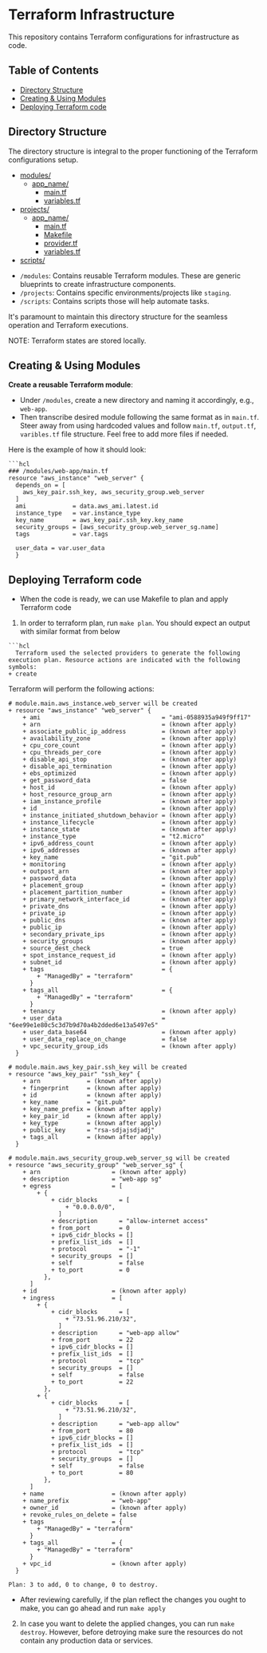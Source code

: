 # Terraform Infrastructure

This repository contains Terraform configurations for infrastructure as code.

## Table of Contents

- [Directory Structure](#directory-structure)
- [Creating & Using Modules](#creating--using-modules)
- [Deploying Terraform code](#deploying-terraform-code)


## Directory Structure

The directory structure is integral to the proper functioning of the Terraform configurations setup.


* [modules/](./modules)
  * [app_name/](./modules/web-app)
    * [main.tf](./modules/web-app/main.tf)
    * [variables.tf](./modules/web-app/variables.tf)
* [projects/](./projects)
  * [app_name/](./projects/web-app)
    * [main.tf](./projects/web-app/main.tf)
    * [Makefile](./projects/web-app/Makefile)
    * [provider.tf](./projects/web-app/provider.tf)
    * [variables.tf](./projects/web-app/variables.tf)
* [scripts/](./scripts/)




- `/modules`: Contains reusable Terraform modules. These are generic blueprints to create infrastructure components.
- `/projects`: Contains specific environments/projects like `staging`. 
- `/scripts`: Contains scripts those will help automate tasks. 


It's paramount to maintain this directory structure for the seamless operation and Terraform executions.

NOTE: Terraform states are stored locally.

## Creating & Using Modules
   

 **Create a reusable  Terraform module**:

   - Under `/modules`, create a new directory and naming it accordingly, e.g., `web-app`.
   - Then transcribe desired module following the same format as in `main.tf`. Steer away from using hardcoded values and follow `main.tf`, `output.tf`, `varibles.tf` file structure. Feel free to add more files if needed.
   
   Here is the example of how it should look:

    ```hcl
    ### /modules/web-app/main.tf
    resource "aws_instance" "web_server" {
      depends_on = [
        aws_key_pair.ssh_key, aws_security_group.web_server
      ]
      ami             = data.aws_ami.latest.id
      instance_type   = var.instance_type
      key_name        = aws_key_pair.ssh_key.key_name
      security_groups = [aws_security_group.web_server_sg.name]
      tags            = var.tags

      user_data = var.user_data
      }
    

## Deploying Terraform code
    
  - When the code is ready, we can use Makefile to plan and apply Terraform code

  1. In order to terraform plan, run `make plan`. You should expect an output with similar format from below

    ```hcl
      Terraform used the selected providers to generate the following execution plan. Resource actions are indicated with the following symbols:
    + create

  Terraform will perform the following actions:

    # module.main.aws_instance.web_server will be created
    + resource "aws_instance" "web_server" {
        + ami                                  = "ami-0588935a949f9ff17"
        + arn                                  = (known after apply)
        + associate_public_ip_address          = (known after apply)
        + availability_zone                    = (known after apply)
        + cpu_core_count                       = (known after apply)
        + cpu_threads_per_core                 = (known after apply)
        + disable_api_stop                     = (known after apply)
        + disable_api_termination              = (known after apply)
        + ebs_optimized                        = (known after apply)
        + get_password_data                    = false
        + host_id                              = (known after apply)
        + host_resource_group_arn              = (known after apply)
        + iam_instance_profile                 = (known after apply)
        + id                                   = (known after apply)
        + instance_initiated_shutdown_behavior = (known after apply)
        + instance_lifecycle                   = (known after apply)
        + instance_state                       = (known after apply)
        + instance_type                        = "t2.micro"
        + ipv6_address_count                   = (known after apply)
        + ipv6_addresses                       = (known after apply)
        + key_name                             = "git.pub"
        + monitoring                           = (known after apply)
        + outpost_arn                          = (known after apply)
        + password_data                        = (known after apply)
        + placement_group                      = (known after apply)
        + placement_partition_number           = (known after apply)
        + primary_network_interface_id         = (known after apply)
        + private_dns                          = (known after apply)
        + private_ip                           = (known after apply)
        + public_dns                           = (known after apply)
        + public_ip                            = (known after apply)
        + secondary_private_ips                = (known after apply)
        + security_groups                      = (known after apply)
        + source_dest_check                    = true
        + spot_instance_request_id             = (known after apply)
        + subnet_id                            = (known after apply)
        + tags                                 = {
            + "ManagedBy" = "terraform"
          }
        + tags_all                             = {
            + "ManagedBy" = "terraform"
          }
        + tenancy                              = (known after apply)
        + user_data                            = "6ee99e1e80c5c3d7b9d70a4b2dded6e13a5497e5"
        + user_data_base64                     = (known after apply)
        + user_data_replace_on_change          = false
        + vpc_security_group_ids               = (known after apply)
      }

    # module.main.aws_key_pair.ssh_key will be created
    + resource "aws_key_pair" "ssh_key" {
        + arn             = (known after apply)
        + fingerprint     = (known after apply)
        + id              = (known after apply)
        + key_name        = "git.pub"
        + key_name_prefix = (known after apply)
        + key_pair_id     = (known after apply)
        + key_type        = (known after apply)
        + public_key      = "rsa-sdjajsdjadj"
        + tags_all        = (known after apply)
      }

    # module.main.aws_security_group.web_server_sg will be created
    + resource "aws_security_group" "web_server_sg" {
        + arn                    = (known after apply)
        + description            = "web-app sg"
        + egress                 = [
            + {
                + cidr_blocks      = [
                    + "0.0.0.0/0",
                  ]
                + description      = "allow-internet access"
                + from_port        = 0
                + ipv6_cidr_blocks = []
                + prefix_list_ids  = []
                + protocol         = "-1"
                + security_groups  = []
                + self             = false
                + to_port          = 0
              },
          ]
        + id                     = (known after apply)
        + ingress                = [
            + {
                + cidr_blocks      = [
                    + "73.51.96.210/32",
                  ]
                + description      = "web-app allow"
                + from_port        = 22
                + ipv6_cidr_blocks = []
                + prefix_list_ids  = []
                + protocol         = "tcp"
                + security_groups  = []
                + self             = false
                + to_port          = 22
              },
            + {
                + cidr_blocks      = [
                    + "73.51.96.210/32",
                  ]
                + description      = "web-app allow"
                + from_port        = 80
                + ipv6_cidr_blocks = []
                + prefix_list_ids  = []
                + protocol         = "tcp"
                + security_groups  = []
                + self             = false
                + to_port          = 80
              },
          ]
        + name                   = (known after apply)
        + name_prefix            = "web-app"
        + owner_id               = (known after apply)
        + revoke_rules_on_delete = false
        + tags                   = {
            + "ManagedBy" = "terraform"
          }
        + tags_all               = {
            + "ManagedBy" = "terraform"
          }
        + vpc_id                 = (known after apply)
      }
      
    Plan: 3 to add, 0 to change, 0 to destroy.





- After reviewing carefully, if the plan reflect the changes you ought to make, you can go ahead and run `make apply`

2. In case you want to delete the applied changes, you can run `make destroy`. However, before detroying make sure the resources do not contain any production data or services.


